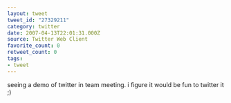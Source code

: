 ```yaml
---
layout: tweet
tweet_id: "27329211"
category: twitter
date: 2007-04-13T22:01:31.000Z
source: Twitter Web Client
favorite_count: 0
retweet_count: 0
tags:
- tweet
---
```


seeing a demo of twitter in team meeting. i figure it would be fun to twitter it ;)
